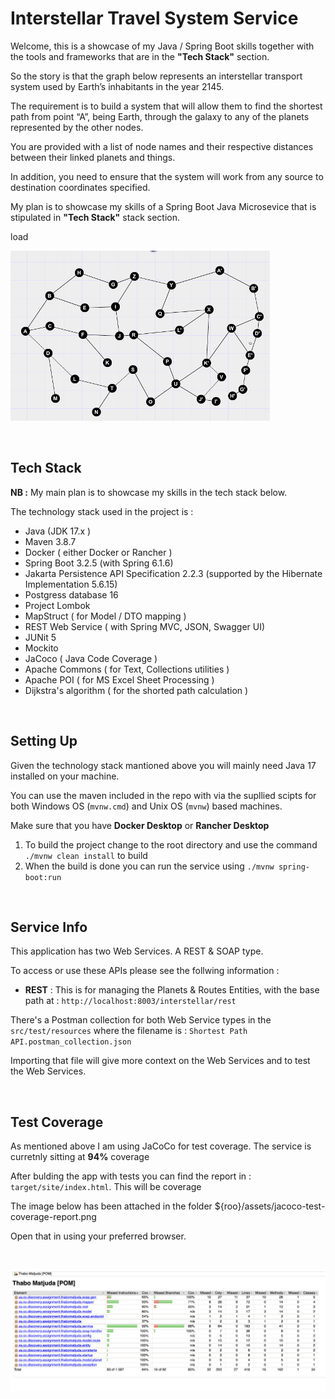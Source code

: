 # Interstellar Travel System Service

Welcome, this is a showcase of my Java / Spring Boot skills together with the tools and frameworks that are in the **"Tech Stack"** section.



So the story is that the graph below represents an interstellar transport system used by Earth’s inhabitants in the year 2145.

The requirement is to build a system that will allow them to find the shortest path from point “A”, being Earth, through the galaxy to any of the planets represented by the other nodes.

You are provided with a list of node names and their respective distances between their linked planets and things.

In addition, you need to ensure that the system will work from any source to destination coordinates specified.

My plan is to showcase my skills of a Spring Boot Java Microsevice that is stipulated in **"Tech Stack"** stack section.

load</br>

![Image Alt text](assets/interstellar-graph.png "Optional title")

</br>

## Tech Stack

**NB :** My main plan is to showcase my skills in the tech stack below.

The technology stack used in the project is :

* Java (JDK 17.x )
* Maven 3.8.7
* Docker ( either Docker or Rancher )
* Spring Boot 3.2.5 (with Spring 6.1.6)
* Jakarta Persistence API Specification 2.2.3 (supported by the Hibernate Implementation 5.6.15)
* Postgress database 16
* Project Lombok
* MapStruct ( for Model / DTO mapping )
* REST Web Service ( with Spring MVC, JSON, Swagger UI)
* JUNit 5
* Mockito
* JaCoco ( Java Code Coverage )
* Apache Commons ( for Text, Collections utilities )
* Apache POI ( for MS Excel Sheet Processing )
* Dijkstra's algorithm ( for the shorted path calculation )

</br>

## Setting Up

Given the technology stack mantioned above you will mainly need Java 17 installed on your machine.

You can use the maven included in the repo with via the supllied scipts for both Windows OS (`mvnw.cmd`) and Unix OS (`mvnw`) based machines.

Make sure that you have **Docker Desktop** or **Rancher Desktop**

1. To build the project change to the root directory and use the command `./mvnw clean install` to build
2. When the build is done you can run the service using `./mvnw spring-boot:run`

</br>

## Service Info

This application has two Web Services. A REST & SOAP type.

To access or use these APIs please see the follwing information :

* **REST** : This is for managing the Planets & Routes Entities, with the base path at : `http://localhost:8003/interstellar/rest`

There's a Postman collection for both Web Service types in the `src/test/resources` where the filename is : `Shortest Path API.postman_collection.json`

Importing that file will give more context on the Web Services and to test the Web Services.

</br>

## Test Coverage

As mentioned above I am using JaCoCo for test coverage. The service is curretnly sitting at **94%** coverage

After bulding the app with tests you can find the report in : `target/site/index.html`. This will be coverage

The image below has been attached in the folder ${roo}/assets/jacoco-test-coverage-report.png

Open that in using your preferred browser.

</br>

![Image Alt text](assets/jacoco-test-coverage-report.png "Coverate Report")
